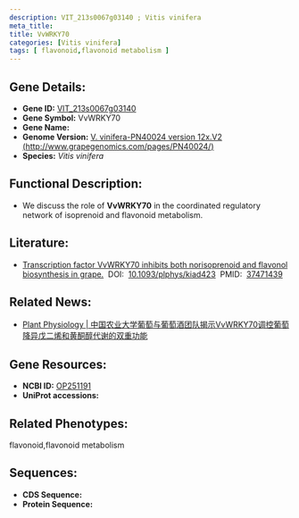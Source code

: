 ```yaml
---
description: VIT_213s0067g03140 ; Vitis vinifera
meta_title:
title: VvWRKY70
categories: [Vitis vinifera]
tags: [ flavonoid,flavonoid metabolism ]
---
```


## Gene Details:
- **Gene ID:**	[VIT_213s0067g03140]()
- **Gene Symbol:** VvWRKY70
- **Gene Name:** 
- **Genome Version:** [V. vinifera-PN40024 version 12x.V2 (http://www.grapegenomics.com/pages/PN40024/)]()
- **Species:** *Vitis vinifera*

## Functional Description:
   - We discuss the role of **VvWRKY70** in the coordinated regulatory network of isoprenoid and flavonoid metabolism.

## Literature:
   - [Transcription factor VvWRKY70 inhibits both norisoprenoid and flavonol biosynthesis in grape.]( https://academic.oup.com/plphys/article/193/3/2055/7227046?login=true)&nbsp;&nbsp;DOI:&nbsp;&nbsp;[10.1093/plphys/kiad423](https://academic.oup.com/plphys/article/193/3/2055/7227046?login=true)&nbsp;&nbsp;PMID:&nbsp;&nbsp;[37471439](https://pubmed.ncbi.nlm.nih.gov/37471439/)

## Related News:
   - [Plant Physiology | 中国农业大学葡萄与葡萄酒团队揭示VvWRKY70调控葡萄降异戊二烯和黄酮醇代谢的双重功能](https://mp.weixin.qq.com/s/-3qf0oDX0X-VvWqTHDcToA)

## Gene Resources:
- **NCBI ID:** [OP251191](https://www.ncbi.nlm.nih.gov/gene/?term=OP251191)
- **UniProt accessions:** [](https://www.uniprot.org/uniprotkb//entry)

## Related Phenotypes:
flavonoid,flavonoid metabolism

## Sequences:
- **CDS Sequence:**
- **Protein Sequence:**
